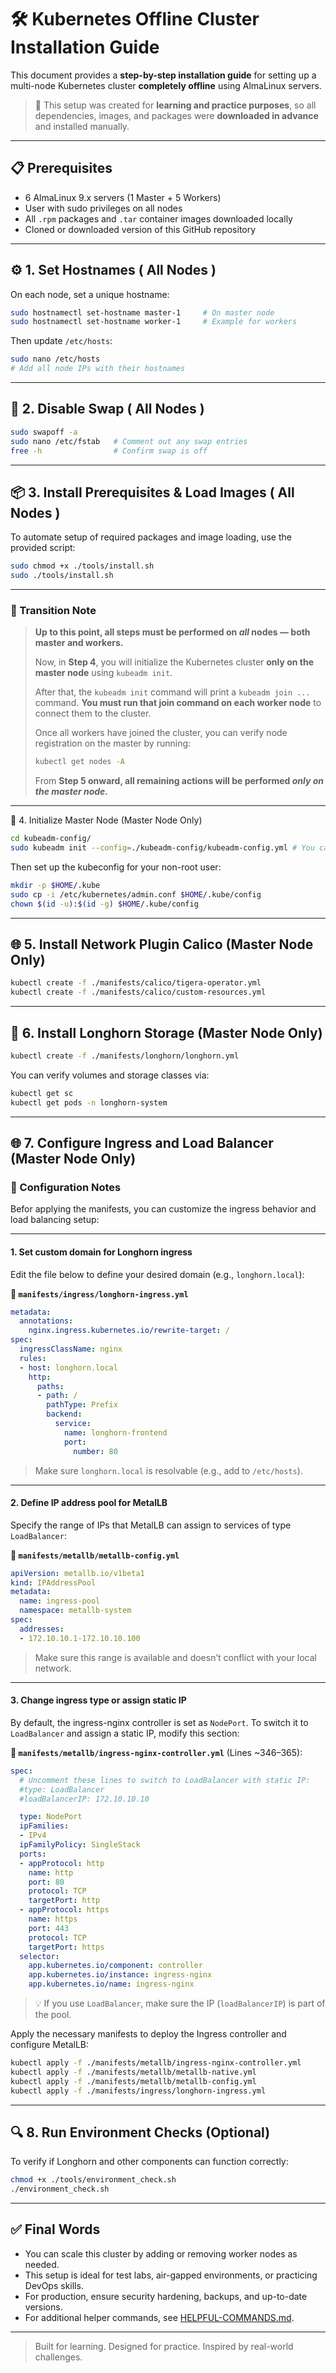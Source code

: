# 🛠️ Kubernetes Offline Cluster Installation Guide

This document provides a **step-by-step installation guide** for setting up a multi-node Kubernetes cluster **completely offline** using AlmaLinux servers.

> 📌 This setup was created for **learning and practice purposes**, so all dependencies, images, and packages were **downloaded in advance** and installed manually.

---

## 📋 Prerequisites

- 6 AlmaLinux 9.x servers (1 Master + 5 Workers)
- User with sudo privileges on all nodes
- All `.rpm` packages and `.tar` container images downloaded locally
- Cloned or downloaded version of this GitHub repository

---

## ⚙️ 1. Set Hostnames ( **All Nodes** )

On each node, set a unique hostname:

```bash
sudo hostnamectl set-hostname master-1     # On master node
sudo hostnamectl set-hostname worker-1     # Example for workers
```

Then update `/etc/hosts`:

```bash
sudo nano /etc/hosts
# Add all node IPs with their hostnames
```

---

## 🧹 2. Disable Swap ( **All Nodes** )

```bash
sudo swapoff -a
sudo nano /etc/fstab   # Comment out any swap entries
free -h                # Confirm swap is off
```

---

## 📦 3. Install Prerequisites & Load Images ( **All Nodes** )

To automate setup of required packages and image loading, use the provided script:

```bash
sudo chmod +x ./tools/install.sh
sudo ./tools/install.sh
```

---

### 📌 Transition Note

> **Up to this point, all steps must be performed on *all* nodes — both master and workers.**
>
> Now, in **Step 4**, you will initialize the Kubernetes cluster **only on the master node** using `kubeadm init`.
>
> After that, the `kubeadm init` command will print a `kubeadm join ...` command.
> **You must run that join command on each worker node** to connect them to the cluster.
>
> Once all workers have joined the cluster, you can verify node registration on the master by running:
>
> ```bash
> kubectl get nodes -A
> ```
>
> From **Step 5 onward, all remaining actions will be performed *only on the master node.***

---

🚀 4. Initialize Master Node (Master Node Only)

```bash
cd kubeadm-config/
sudo kubeadm init --config=./kubeadm-config/kubeadm-config.yml # You can include your desired settings in the kubeadm-config.yml file.
```

Then set up the kubeconfig for your non-root user:

```bash
mkdir -p $HOME/.kube
sudo cp -i /etc/kubernetes/admin.conf $HOME/.kube/config
chown $(id -u):$(id -g) $HOME/.kube/config
```

---

## 🌐 5. Install Network Plugin Calico (Master Node Only)

```bash
kubectl create -f ./manifests/calico/tigera-operator.yml
kubectl create -f ./manifests/calico/custom-resources.yml
```

---

## 💾 6. Install Longhorn Storage (Master Node Only)

```bash
kubectl create -f ./manifests/longhorn/longhorn.yml
```

You can verify volumes and storage classes via:

```bash
kubectl get sc
kubectl get pods -n longhorn-system
```

---

## 🌐 7. Configure Ingress and Load Balancer (Master Node Only)


### 🔧 Configuration Notes

Befor applying the manifests, you can customize the ingress behavior and load balancing setup:

---

#### 1. Set custom domain for Longhorn ingress

Edit the file below to define your desired domain (e.g., `longhorn.local`):

**📄 `manifests/ingress/longhorn-ingress.yml`**

```yaml
metadata:
  annotations:
    nginx.ingress.kubernetes.io/rewrite-target: /
spec:
  ingressClassName: nginx
  rules:
  - host: longhorn.local
    http:
      paths:
      - path: /
        pathType: Prefix
        backend:
          service:
            name: longhorn-frontend
            port:
              number: 80
```

> Make sure `longhorn.local` is resolvable (e.g., add to `/etc/hosts`).

---

#### 2. Define IP address pool for MetalLB

Specify the range of IPs that MetalLB can assign to services of type `LoadBalancer`:

**📄 `manifests/metallb/metallb-config.yml`**

```yaml
apiVersion: metallb.io/v1beta1
kind: IPAddressPool
metadata:
  name: ingress-pool
  namespace: metallb-system
spec:
  addresses:
  - 172.10.10.1-172.10.10.100
```

> Make sure this range is available and doesn’t conflict with your local network.

---

#### 3. Change ingress type or assign static IP

By default, the ingress-nginx controller is set as `NodePort`. To switch it to `LoadBalancer` and assign a static IP, modify this section:

**📄 `manifests/metallb/ingress-nginx-controller.yml`** (Lines ~346–365):

```yaml
spec:
  # Uncomment these lines to switch to LoadBalancer with static IP:
  #type: LoadBalancer
  #loadBalancerIP: 172.10.10.10

  type: NodePort
  ipFamilies:
  - IPv4
  ipFamilyPolicy: SingleStack
  ports:
  - appProtocol: http
    name: http
    port: 80
    protocol: TCP
    targetPort: http
  - appProtocol: https
    name: https
    port: 443
    protocol: TCP
    targetPort: https
  selector:
    app.kubernetes.io/component: controller
    app.kubernetes.io/instance: ingress-nginx
    app.kubernetes.io/name: ingress-nginx
```

> 💡 If you use `LoadBalancer`, make sure the IP (`loadBalancerIP`) is part of the pool.



Apply the necessary manifests to deploy the Ingress controller and configure MetalLB:

```bash
kubectl apply -f ./manifests/metallb/ingress-nginx-controller.yml
kubectl apply -f ./manifests/metallb/metallb-native.yml
kubectl apply -f ./manifests/metallb/metallb-config.yml
kubectl apply -f ./manifests/ingress/longhorn-ingress.yml
```

---

## 🔍 8. Run Environment Checks (Optional)

To verify if Longhorn and other components can function correctly:

```bash
chmod +x ./tools/environment_check.sh
./environment_check.sh
```

---

## ✅ Final Words

- You can scale this cluster by adding or removing worker nodes as needed.
- This setup is ideal for test labs, air-gapped environments, or practicing DevOps skills.
- For production, ensure security hardening, backups, and up-to-date versions.
- For additional helper commands, see [HELPFUL-COMMANDS.md](./HELPFUL-COMMANDS.md).

---

> Built for learning. Designed for practice. Inspired by real-world challenges.
